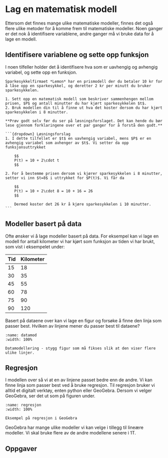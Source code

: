 # Lag en matematisk modell

Ettersom det finnes mange ulike matematiske modeller, finnes det også flere ulike metoder for å komme frem til matematiske modeller. Noen ganger er det nok å identifisere variablene, andre ganger må vi bruke data for å lage en modell.

## Identifisere variablene og sette opp funksjon
I noen tilfeller holder det å identifisere hva som er uavhengig og avhengig variabel, og sette opp en funksjon. 

````{admonition} Underveisoppgave
Sparkesykkelfirmaet *Lemon* har en prismodell der du betaler 10 kr for å låse opp en sparkesykkel, og deretter 2 kr per minutt du bruker sparkesykkelen. 

1. Sett opp en matematisk modell som beskriver sammenhengen mellom prisen, $P$ og antall minutter du har kjørt sparkesykkelen $t$.
2. Bruk modellen din til å finne ut hva det koster dersom du har kjørt sparkesykkelen i 8 minutter. 

**Prøv godt selv før du ser på løsningsforslaget. Det kan hende du bør lese gjennom forklaringene over et par ganger for å forstå den godt.**

```{dropdown} Løsningsforslag
1. I dette tilfellet er $t$ en uavhengig variabel, mens $P$ er en avhengig variabel som avhenger av $t$. Vi setter da opp funksjonsuttrykket

    $$
    P(t) = 10 + 2\cdot t
    $$

2. For å bestemme prisen dersom vi kjører sparkesykkelen i 8 minutter, setter vi inn $t=8$ i uttrykket for $P(t)$. Vi får da 

    $$
    P(t) = 10 + 2\cdot 8 = 10 + 16 = 26
    $$

    Dermed koster det 26 kr å kjøre sparkesykkelen i 10 minutter. 
```
````
## Modeller basert på data
Ofte ønsker vi å lage modeller basert på data. For eksempel kan vi lage en modell for antall kilometer vi har kjørt som funksjon av tiden vi har brukt, som vist i eksempelet under:

| Tid | Kilometer |
| --- | --- |
| 15 | 18 |
| 30 | 35 | 
| 45 | 55 |
| 60 | 78 | 
| 75 | 90 |
| 90 | 120 |

Basert på dataene over kan vi lage en figur og forsøke å finne den linja som passer best. Hvilken av linjene mener du passer best til dataene? 

```{figure} ./figurer/datamodellering.svg
:name: datamod
:width: 100%

Datamodellering - stygg figur som må fikses slik at den viser flere ulike linjer. 
```

## Regresjon
I modellen over så vi at en av linjene passet bedre enn de andre. Vi kan finne linja som passer best ved å bruke regresjon. Til regresjon bruker vi alltid et digitalt verktøy, enten python eller GeoGebra. Dersom vi velger GeoGebra, ser det ut som på figuren under. 

```{figure} ./figurer/regresjon.svg
:name: regresjon
:width: 100%

Eksempel på regresjon i GeoGebra
```
GeoGebra har mange ulike modeller vi kan velge i tillegg til lineære modeller. Vi skal bruke flere av de andre modellene senere i 1T. 

## Oppgaver


